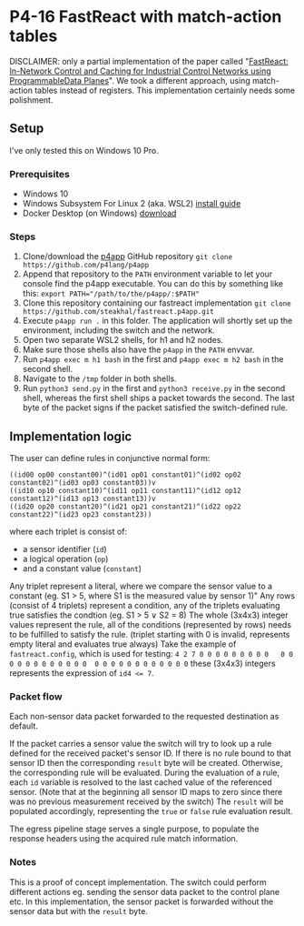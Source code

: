 # P4-16 FastReact with match-action tables

DISCLAIMER: only a partial implementation of the paper called "[FastReact: In-Network Control and Caching for Industrial Control Networks using ProgrammableData Planes](https://arxiv.org/pdf/1808.06799.pdf)".
We took a different approach, using match-action tables instead of registers.
This implementation certainly needs some polishment.
## Setup

I've only tested this on Windows 10 Pro.

### Prerequisites
 - Windows 10
 - Windows Subsystem For Linux 2 (aka. WSL2) [install guide](https://docs.microsoft.com/en-us/windows/wsl/install-win10)
 - Docker Desktop (on Windows) [download](https://www.docker.com/products/docker-desktop)

### Steps

1. Clone/download the [p4app](https://github.com/p4lang/p4app) GitHub repository `git clone https://github.com/p4lang/p4app`
2. Append that repository to the `PATH` environment variable to let your console find the p4app executable. You can do this by something like this: `export PATH="/path/to/the/p4app/:$PATH"`
3. Clone this repository containing our fastreact implementation `git clone https://github.com/steakhal/fastreact.p4app.git`
4. Execute `p4app run .` in this folder. The application will shortly set up the environment, including the switch and the network.
5. Open two separate WSL2 shells, for h1 and h2 nodes.
6. Make sure those shells also have the `p4app` in the `PATH` envvar.
7. Run `p4app exec m h1 bash` in the first and `p4app exec m h2 bash` in the second shell.
8. Navigate to the `/tmp` folder in both shells.
9. Run `python3 send.py` in the first and `python3 receive.py` in the second shell, whereas the first shell ships a packet towards the second. The last byte of the packet signs if the packet satisfied the switch-defined rule.

## Implementation logic

The user can define rules in conjunctive normal form:
```
((id00 op00 constant00)^(id01 op01 constant01)^(id02 op02 constant02)^(id03 op03 constant03))v
((id10 op10 constant10)^(id11 op11 constant11)^(id12 op12 constant12)^(id13 op13 constant13))v
((id20 op20 constant20)^(id21 op21 constant21)^(id22 op22 constant22)^(id23 op23 constant23))
```
where each triplet is consist of:
- a sensor identifier (`id`)
- a logical operation (`op`)
- and a constant value (`constant`)

Any triplet represent a literal, where we compare the sensor value to a constant (eg. S1 > 5, where S1 is the measured value by sensor 1)"
Any rows (consist of 4 triplets) represent a condition, any of the triplets evaluating true satisfies the condtion (eg. S1 > 5 ∨ S2 = 8)
The whole (3x4x3) integer values represent the rule, all of the conditions (represented by rows) needs to be fulfilled to satisfy the rule.
(triplet starting with 0 is invalid, represents empty literal and evaluates true always)
Take the example of `fastreact.config`, which is used for testing: `4 2 7 0 0 0 0 0 0 0 0 0   0 0 0 0 0 0 0 0 0 0 0 0  0 0 0 0 0 0 0 0 0 0 0 0`
these (3x4x3) integers represents the expression of `id4 <= 7`.

### Packet flow

Each non-sensor data packet forwarded to the requested destination as default.

If the packet carries a sensor value the switch will try to look up a rule defined for the received packet's sensor ID.
If there is no rule bound to that sensor ID then the corresponding `result` byte will be created.
Otherwise, the corresponding rule will be evaluated.
During the evaluation of a rule, each `id` variable is resolved to the last cached value of the referenced sensor. (Note that at the beginning all sensor ID maps to zero since there was no previous measurement received by the switch)
The `result` will be populated accordingly, representing the `true` or `false` rule evaluation result.

The egress pipeline stage serves a single purpose, to populate the response headers using the acquired rule match information.

### Notes

This is a proof of concept implementation.
The switch could perform different actions eg. sending the sensor data packet to the control plane etc.
In this implementation, the sensor packet is forwarded without the sensor data but with the `result` byte.
